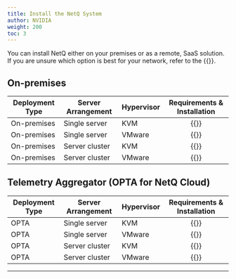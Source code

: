 ```yaml
---
title: Install the NetQ System
author: NVIDIA
weight: 200
toc: 3
---
```

<!--
You can install NetQ either on your premises or as a remote, SaaS solution. The If you are unsure which option is best for your network, refer to the {{<link title="Before You Install" text="Before You Install">}}.

## On-premises Installation
### KVM

| Server Arrangement | Requirements & Installation |
| --- | :---: |
| Single server | {{<link title="Set Up Your KVM Virtual Machine for a Single On-premises Server" text="Start Install" >}} |
| Server cluster | {{<link title="Set Up Your KVM Virtual Machine for an On-premises Server Cluster" text="Start Install" >}} |

### VMWare

| Server Arrangement | Requirements & Installation |
| --- | :---: |
| Single server | {{<link title="Set Up Your VMware Virtual Machine for a Single On-premises Server" text="Start Install" >}} |
| Server cluster | {{<link title="Set Up Your VMware Virtual Machine for an On-premises Server Cluster" text="Start Install" >}} |


## Telemetry Aggregator (OPTA for NetQ Cloud) Installation
### KVM

| Server Arrangement | Requirements & Installation |
| --- | :---: |
| Single server | {{<link title="Set Up Your KVM Virtual Machine for a Single Cloud Server" text="Start Install" >}} |
| Server cluster | {{<link title="Set Up Your KVM Virtual Machine for a Cloud Server Cluster" text="Start Install" >}} |

### VMWare

| Server Arrangement | Requirements & Installation |
| --- | :---: |
| Single server | {{<link title="Set Up Your VMware Virtual Machine for a Single Cloud Server" text="Start Install" >}} |
| Server cluster | {{<link title="Set Up Your VMware Virtual Machine for a Cloud Server Cluster" text="Start Install" >}} |

- - -

You can install NetQ either on your premises or as a remote, SaaS solution. If you are unsure which option is best for your network, refer to the {{<link title="Before You Install" text="Before You Install">}}.

| Deployment Type | Server Arrangement | Hypervisor | Requirements & Installation |
| --- | --- | --- | :---: |
| On-premises | Single server | KVM | {{<link title="Set Up Your KVM Virtual Machine for a Single On-premises Server" text="Start Install" >}} |
| On-premises | Single server | VMware | {{<link title="Set Up Your VMware Virtual Machine for a Single On-premises Server" text="Start Install" >}} |
| On-premises | Server cluster | KVM | {{<link title="Set Up Your KVM Virtual Machine for an On-premises Server Cluster" text="Start Install" >}} |
| On-premises | Server cluster | VMware | {{<link title="Set Up Your VMware Virtual Machine for an On-premises Server Cluster" text="Start Install" >}} |
| OPTA | Single server | KVM | {{<link title="Set Up Your KVM Virtual Machine for a Single Cloud Server" text="Start Install" >}} |
| OPTA | Single server | VMware | {{<link title="Set Up Your VMware Virtual Machine for a Single Cloud Server" text="Start Install" >}} |
| OPTA | Server cluster | KVM | {{<link title="Set Up Your KVM Virtual Machine for a Cloud Server Cluster" text="Start Install" >}} |
| OPTA | Server cluster | VMware | {{<link title="Set Up Your VMware Virtual Machine for a Cloud Server Cluster" text="Start Install" >}} |

- - -
-->
You can install NetQ either on your premises or as a remote, SaaS solution. If you are unsure which option is best for your network, refer to the {{<link title="Before You Install" text="Before You Install">}}.

## On-premises

| Deployment Type | Server Arrangement | Hypervisor | Requirements & Installation |
| --- | --- | --- | :---: |
| On-premises | Single server | KVM | {{<link title="Set Up Your KVM Virtual Machine for a Single On-premises Server" text="Start Install" >}} |
| On-premises | Single server | VMware | {{<link title="Set Up Your VMware Virtual Machine for a Single On-premises Server" text="Start Install" >}} |
| On-premises | Server cluster | KVM | {{<link title="Set Up Your KVM Virtual Machine for an On-premises Server Cluster" text="Start Install" >}} |
| On-premises | Server cluster | VMware | {{<link title="Set Up Your VMware Virtual Machine for an On-premises Server Cluster" text="Start Install" >}} |

## Telemetry Aggregator (OPTA for NetQ Cloud)

| Deployment Type | Server Arrangement | Hypervisor | Requirements & Installation |
| --- | --- | --- | :---: |
| OPTA | Single server | KVM | {{<link title="Set Up Your KVM Virtual Machine for a Single Cloud Server" text="Start Install" >}} |
| OPTA | Single server | VMware | {{<link title="Set Up Your VMware Virtual Machine for a Single Cloud Server" text="Start Install" >}} |
| OPTA | Server cluster | KVM | {{<link title="Set Up Your KVM Virtual Machine for a Cloud Server Cluster" text="Start Install" >}} |
| OPTA | Server cluster | VMware | {{<link title="Set Up Your VMware Virtual Machine for a Cloud Server Cluster" text="Start Install" >}} |

- - -